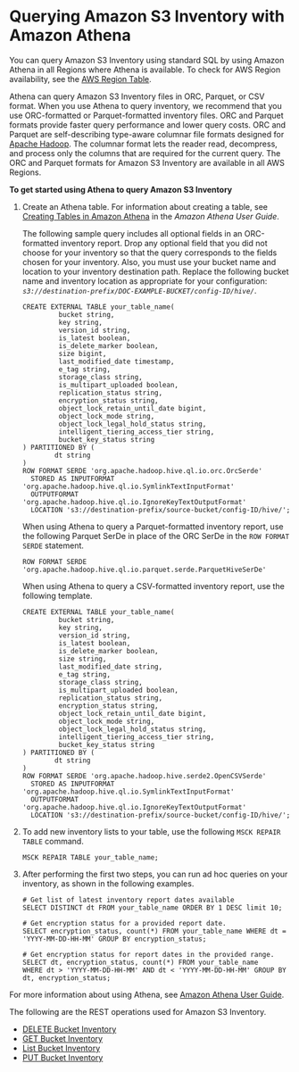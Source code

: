 # Querying Amazon S3 Inventory with Amazon Athena<a name="storage-inventory-athena-query"></a>

You can query Amazon S3 Inventory using standard SQL by using Amazon Athena in all Regions where Athena is available\. To check for AWS Region availability, see the [AWS Region Table](https://aws.amazon.com/about-aws/global-infrastructure/regional-product-services/)\. 

Athena can query Amazon S3 Inventory files in ORC, Parquet, or CSV format\. When you use Athena to query inventory, we recommend that you use ORC\-formatted or Parquet\-formatted inventory files\. ORC and Parquet formats provide faster query performance and lower query costs\. ORC and Parquet are self\-describing type\-aware columnar file formats designed for [Apache Hadoop](http://hadoop.apache.org/)\. The columnar format lets the reader read, decompress, and process only the columns that are required for the current query\. The ORC and Parquet formats for Amazon S3 Inventory are available in all AWS Regions\.

**To get started using Athena to query Amazon S3 Inventory**

1. Create an Athena table\. For information about creating a table, see [Creating Tables in Amazon Athena](https://docs.aws.amazon.com/athena/latest/ug/creating-tables.html) in the *Amazon Athena User Guide*\.

   The following sample query includes all optional fields in an ORC\-formatted inventory report\. Drop any optional field that you did not choose for your inventory so that the query corresponds to the fields chosen for your inventory\. Also, you must use your bucket name and location to your inventory destination path\. Replace the following bucket name and inventory location as appropriate for your configuration: *`s3://destination-prefix/DOC-EXAMPLE-BUCKET/config-ID/hive/`*\.

   ```
   CREATE EXTERNAL TABLE your_table_name(
            bucket string,
            key string,
            version_id string,
            is_latest boolean,
            is_delete_marker boolean,
            size bigint,
            last_modified_date timestamp,
            e_tag string,
            storage_class string,
            is_multipart_uploaded boolean,
            replication_status string,
            encryption_status string,
            object_lock_retain_until_date bigint,
            object_lock_mode string,
            object_lock_legal_hold_status string,
            intelligent_tiering_access_tier string,
            bucket_key_status string
   ) PARTITIONED BY (
           dt string
   )
   ROW FORMAT SERDE 'org.apache.hadoop.hive.ql.io.orc.OrcSerde'
     STORED AS INPUTFORMAT 'org.apache.hadoop.hive.ql.io.SymlinkTextInputFormat'
     OUTPUTFORMAT 'org.apache.hadoop.hive.ql.io.IgnoreKeyTextOutputFormat'
     LOCATION 's3://destination-prefix/source-bucket/config-ID/hive/';
   ```

   When using Athena to query a Parquet\-formatted inventory report, use the following Parquet SerDe in place of the ORC SerDe in the `ROW FORMAT SERDE` statement\.

   ```
   ROW FORMAT SERDE 'org.apache.hadoop.hive.ql.io.parquet.serde.ParquetHiveSerDe'
   ```

   When using Athena to query a CSV\-formatted inventory report, use the following template\.

   ```
   CREATE EXTERNAL TABLE your_table_name(
            bucket string,
            key string,
            version_id string,
            is_latest boolean,
            is_delete_marker boolean,
            size string,
            last_modified_date string,
            e_tag string,
            storage_class string,
            is_multipart_uploaded boolean,
            replication_status string,
            encryption_status string,
            object_lock_retain_until_date bigint,
            object_lock_mode string,
            object_lock_legal_hold_status string,
            intelligent_tiering_access_tier string,
            bucket_key_status string
   ) PARTITIONED BY (
           dt string
   )
   ROW FORMAT SERDE 'org.apache.hadoop.hive.serde2.OpenCSVSerde'
     STORED AS INPUTFORMAT 'org.apache.hadoop.hive.ql.io.SymlinkTextInputFormat'
     OUTPUTFORMAT 'org.apache.hadoop.hive.ql.io.IgnoreKeyTextOutputFormat'
     LOCATION 's3://destination-prefix/source-bucket/config-ID/hive/';
   ```

1. To add new inventory lists to your table, use the following `MSCK REPAIR TABLE` command\.

   ```
   MSCK REPAIR TABLE your_table_name;
   ```

1. After performing the first two steps, you can run ad hoc queries on your inventory, as shown in the following examples\. 

   ```
   # Get list of latest inventory report dates available
   SELECT DISTINCT dt FROM your_table_name ORDER BY 1 DESC limit 10;
             
   # Get encryption status for a provided report date.
   SELECT encryption_status, count(*) FROM your_table_name WHERE dt = 'YYYY-MM-DD-HH-MM' GROUP BY encryption_status;
             
   # Get encryption status for report dates in the provided range.
   SELECT dt, encryption_status, count(*) FROM your_table_name 
   WHERE dt > 'YYYY-MM-DD-HH-MM' AND dt < 'YYYY-MM-DD-HH-MM' GROUP BY dt, encryption_status;
   ```

For more information about using Athena, see [Amazon Athena User Guide](https://docs.aws.amazon.com/athena/latest/ug/)\.

The following are the REST operations used for Amazon S3 Inventory\.
+  [ DELETE Bucket Inventory ](https://docs.aws.amazon.com/AmazonS3/latest/API/RESTBucketDELETEInventoryConfiguration.html) 
+  [ GET Bucket Inventory](https://docs.aws.amazon.com/AmazonS3/latest/API/RESTBucketGETInventoryConfig.html) 
+  [ List Bucket Inventory](https://docs.aws.amazon.com/AmazonS3/latest/API/RESTBucketListInventoryConfigs.html) 
+  [ PUT Bucket Inventory](https://docs.aws.amazon.com/AmazonS3/latest/API/RESTBucketPUTInventoryConfig.html) 
